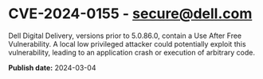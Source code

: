 # CVE-2024-0155 - secure@dell.com

Dell Digital Delivery, versions prior to 5.0.86.0, contain a Use After Free Vulnerability. A local low privileged attacker could potentially exploit this vulnerability, leading to an application crash or execution of arbitrary code.

**Publish date:** 2024-03-04
